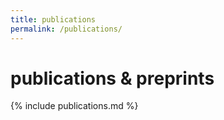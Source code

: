 ```yaml
---
title: publications
permalink: /publications/
---
```


# publications & preprints

{% include publications.md %}
